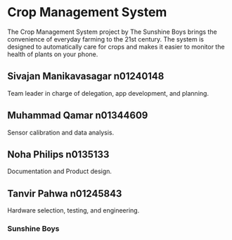 # Crop Management System

The Crop Management System project by The Sunshine Boys brings the convenience of everyday farming to the 21st century. The system is designed to automatically care for crops 
and makes it easier to monitor the health of plants on your phone. 
## Sivajan Manikavasagar n01240148
Team leader in charge of delegation, app development, and planning.  

## Muhammad Qamar n01344609
Sensor calibration and data analysis.
## Noha Philips n0135133
Documentation and Product design.
## Tanvir Pahwa n01245843

Hardware selection, testing, and engineering.


### Sunshine Boys
